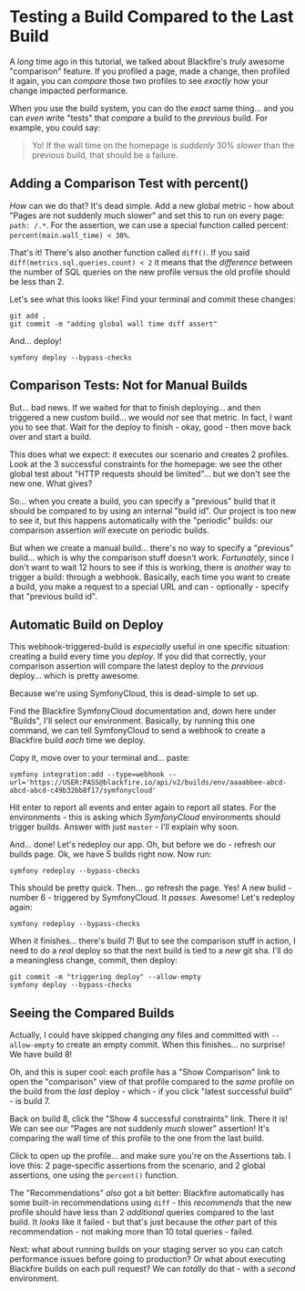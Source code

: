 # Testing a Build Compared to the Last Build

A *long* time ago in this tutorial, we talked about Blackfire's *truly* awesome
"comparison" feature. If you profiled a page, made a change, then profiled it
again, you can *compare* those two profiles to see *exactly* how your change
impacted performance.

When you use the build system, you can do the *exact* same thing... and you can
*even* write "tests" that *compare* a build to the *previous* build. For example,
you could say:

> Yo! If the wall time on the homepage is *suddenly* 30% *slower* than the
> previous build, that should be a failure.

## Adding a Comparison Test with percent()

*How* can we do that? It's dead simple. Add a new global metric - how about
"Pages are not suddenly much slower" and set this to run on every page:
`path: /.*`. For the assertion, we can use a special function called percent:
`percent(main.wall_time) < 30%`.

That's it! There's also another function called `diff()`. If you said
`diff(metrics.sql.queries.count) < 2` it means that the *difference* between
the number of SQL queries on the new profile versus the old profile should be
less than 2.

Let's see what this looks like! Find your terminal and commit these changes:

```terminal-silent
git add .
git commit -m "adding global wall time diff assert"
```

And... deploy!

```terminal-silent
symfony deploy --bypass-checks
```

## Comparison Tests: Not for Manual Builds

But... bad news. If we waited for that to finish deploying... and then triggered
a new custom build... we would *not* see that metric. In fact, I want you to see
that. Wait for the deploy to finish - okay, good - then move back over and start
a build.

This does what we expect: it executes our scenario and creates 2 profiles.
Look at the 3 successful constraints for the homepage: we see the other global
test about "HTTP requests should be limited"... but we don't see the new one.
What gives?

So... when you create a build, you can specify a "previous" build that it should
be compared to by using an internal "build id". Our project is too new to see it,
but this happens automatically with the "periodic" builds: our comparison assertion
*will* execute on periodic builds.

But when we create a manual build... there's no way to specify a "previous" build...
which is why the comparison stuff doesn't work. *Fortunately*, since I don't want
to wait 12 hours to see if this is working, there is *another* way to trigger
a build: through a webhook. Basically, each time you want to create a build,
you make a request to a special URL and can - optionally - specify that "previous
build id".

## Automatic Build on Deploy

This webhook-triggered-build is *especially* useful in one specific situation:
creating a build every time you *deploy*. If you did that correctly, your
comparison assertion will compare the latest deploy to the *previous* deploy...
which is pretty awesome.

Because we're using SymfonyCloud, this is dead-simple to set up.

Find the Blackfire SymfonyCloud documentation and, down here under "Builds",
I'll select our environment. Basically, by running this one command, we can tell
SymfonyCloud to send a webhook to create a Blackfire build *each* time we deploy.

Copy it, move over to your terminal and... paste:

```terminal
symfony integration:add --type=webhook --url='https://USER:PASS@blackfire.io/api/v2/builds/env/aaaabbee-abcd-abcd-abcd-c49b32bb8f17/symfonycloud'
```

Hit enter to report all events and enter again to report all states. For the
environments - this is asking which *SymfonyCloud* environments should trigger
builds. Answer with just `master` - I'll explain why soon.

And... done! Let's redeploy our app. Oh, but before we do - refresh our builds
page. Ok, we have 5 builds right now. Now run:

```terminal
symfony redeploy --bypass-checks
```

This should be pretty quick. Then... go refresh the page. Yes! A new build -
number 6 - triggered by SymfonyCloud. It *passes*. Awesome! Let's redeploy again:

```terminal
symfony redeploy --bypass-checks
```

When it finishes... there's build 7! But to see the comparison stuff in action,
I need to do a *real* deploy so that the next build is tied to a *new* git sha.
I'll do a meaningless change, commit, then deploy:

```terminal
git commit -m "triggering deploy" --allow-empty
symfony deploy --bypass-checks
```

## Seeing the Compared Builds

Actually, I could have skipped changing *any* files and committed with
`--allow-empty` to create an empty commit. When this finishes... no surprise!
We have build 8!

Oh, and this is super cool: each profile has a "Show Comparison" link to open
the "comparison" view of that profile compared to the *same* profile on the build
from the *last* deploy - which - if you click "latest successful build" - is
build 7.

Back on build 8, click the "Show 4 successful constraints" link. There it is!
We can see our "Pages are not suddenly *much* slower" assertion! It's comparing
the wall time of this profile to the one from the last build.

Click to open up the profile... and make sure you're on the Assertions tab.
I love this: 2 page-specific assertions from the scenario, and 2 global assertions,
one using the `percent()` function.

The "Recommendations" *also* got a bit better: Blackfire automatically has some
built-in recommendations using `diff` - this *recommends* that the new profile
should have less than 2 *additional* queries compared to the last build. It
*looks* like it failed - but that's just because the *other* part of this
recommendation - not making more than 10 total queries - failed.

Next: what about running builds on your staging server so you can catch performance
issues before going to production? Or what about executing Blackfire builds on
each pull request? We can *totally* do that - with a *second* environment.
